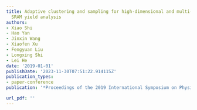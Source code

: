 ```yaml
---
title: Adaptive clustering and sampling for high-dimensional and multi-failure-region
  SRAM yield analysis
authors:
- Xiao Shi
- Hao Yan
- Jinxin Wang
- Xiaofen Xu
- Fengyuan Liu
- Longxing Shi
- Lei He
date: '2019-01-01'
publishDate: '2023-11-30T07:51:22.914115Z'
publication_types:
- paper-conference
publication: '*Proceedings of the 2019 International Symposium on Physical Design*'

url_pdf: ''
---
```

